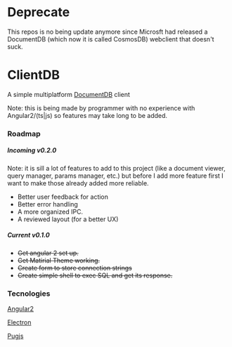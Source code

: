 # Deprecate
This repos is no being update anymore since Microsft had released a DocumentDB (which now it is called CosmosDB) webclient that doesn't suck.

# ClientDB

A simple multiplatform [DocumentDB](https://azure.microsoft.com/en-us/services/documentdb/) client

Note: this is being made by programmer with no experience with Angular2/(ts|js) so features may take long to be added.

### Roadmap

##### Incoming v0.2.0
Note: it is sill a lot of features to add to this project (like a document viewer, query manager, params manager, etc.) but before I add more feature first I want to make those already added more reliable.

- Better user feedback for action
- Better error handling
- A more organized IPC.
- A reviewed layout (for a better UX)

##### Current v0.1.0

- ~~Get angular 2 set up.~~
- ~~Get Matirial Theme working.~~
- ~~Create form to store connection strings~~
- ~~Create simple shell to exec SQL and get its response.~~


### Tecnologies

[Angular2](https://angular.io/)

[Electron](http://electron.atom.io/) 

[Pugjs](https://github.com/pugjs/pug)
